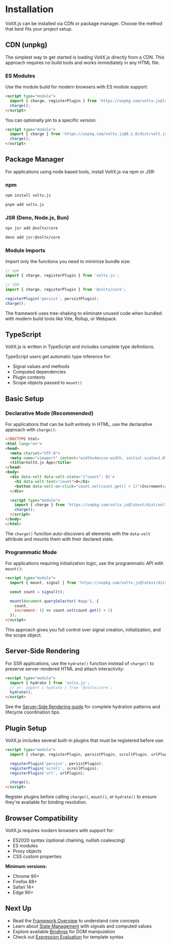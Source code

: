 # Installation

VoltX.js can be installed via CDN or package manager. Choose the method that best fits your project setup.

## CDN (unpkg)

The simplest way to get started is loading VoltX.js directly from a CDN. This approach requires no build tools and works immediately in any HTML file.

### ES Modules

Use the module build for modern browsers with ES module support:

```html
<script type="module">
  import { charge, registerPlugin } from 'https://unpkg.com/voltx.js@latest/dist/volt.js';
  charge();
</script>
```

You can optionally pin to a specific version:

```html
<script type="module">
  import { charge } from 'https://unpkg.com/voltx.js@0.1.0/dist/volt.js';
  charge();
</script>
```

## Package Manager

For applications using node based tools, install VoltX.js via npm or JSR:

### npm

```bash
npm install voltx.js
```

```bash
pnpm add voltx.js
```

### JSR (Deno, Node.js, Bun)

```bash
npx jsr add @voltx/core
```

```bash
deno add jsr:@voltx/core
```

### Module Imports

Import only the functions you need to minimize bundle size:

```js
// npm
import { charge, registerPlugin } from 'voltx.js';

// JSR
import { charge, registerPlugin } from '@voltx/core';

registerPlugin('persist', persistPlugin);
charge();
```

The framework uses tree-shaking to eliminate unused code when bundled with modern build tools like Vite, Rollup, or Webpack.

## TypeScript

VoltX.js is written in TypeScript and includes complete type definitions.

TypeScript users get automatic type inference for:

- Signal values and methods
- Computed dependencies
- Plugin contexts
- Scope objects passed to `mount()`

## Basic Setup

### Declarative Mode (Recommended)

For applications that can be built entirely in HTML, use the declarative approach with `charge()`:

```html
<!DOCTYPE html>
<html lang="en">
<head>
  <meta charset="UTF-8">
  <meta name="viewport" content="width=device-width, initial-scale=1.0">
  <title>VoltX.js App</title>
</head>
<body>
  <div data-volt data-volt-state='{"count": 0}'>
    <h1 data-volt-text="count">0</h1>
    <button data-volt-on-click="count.set(count.get() + 1)">Increment</button>
  </div>

  <script type="module">
    import { charge } from 'https://unpkg.com/voltx.js@latest/dist/volt.js';
    charge();
  </script>
</body>
</html>
```

The `charge()` function auto-discovers all elements with the `data-volt` attribute and mounts them with their declared state.

### Programmatic Mode

For applications requiring initialization logic, use the programmatic API with `mount()`:

```html
<script type="module">
  import { mount, signal } from 'https://unpkg.com/voltx.js@latest/dist/volt.js';

  const count = signal(0);

  mount(document.querySelector('#app'), {
    count,
    increment: () => count.set(count.get() + 1)
  });
</script>
```

This approach gives you full control over signal creation, initialization, and the scope object.

## Server-Side Rendering

For SSR applications, use the `hydrate()` function instead of `charge()` to preserve server-rendered HTML and attach interactivity:

```html
<script type="module">
  import { hydrate } from 'voltx.js';
  // or: import { hydrate } from '@voltx/core';
  hydrate();
</script>
```

See the [Server-Side Rendering guide](./usage/ssr) for complete hydration patterns and lifecycle coordination tips.

## Plugin Setup

VoltX.js includes several built-in plugins that must be registered before use:

```html
<script type="module">
  import { charge, registerPlugin, persistPlugin, scrollPlugin, urlPlugin } from 'voltx.js';

  registerPlugin('persist', persistPlugin);
  registerPlugin('scroll', scrollPlugin);
  registerPlugin('url', urlPlugin);

  charge();
</script>
```

Register plugins before calling `charge()`, `mount()`, or `hydrate()` to ensure they're available for binding resolution.

## Browser Compatibility

VoltX.js requires modern browsers with support for:

- ES2020 syntax (optional chaining, nullish coalescing)
- ES modules
- Proxy objects
- CSS custom properties

**Minimum versions:**

- Chrome 90+
- Firefox 88+
- Safari 14+
- Edge 90+

## Next Up

- Read the [Framework Overview](./overview) to understand core concepts
- Learn about [State Management](./usage/state) with signals and computed values
- Explore available [Bindings](./usage/bindings) for DOM manipulation
- Check out [Expression Evaluation](./usage/expressions) for template syntax
